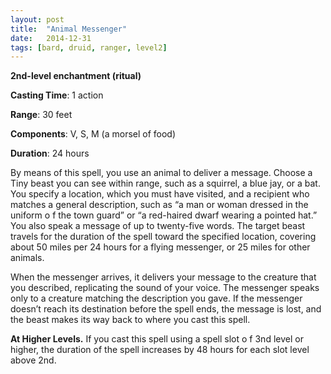 ```yaml
---
layout: post
title:  "Animal Messenger"
date:   2014-12-31
tags: [bard, druid, ranger, level2]
---
```


**2nd-level enchantment (ritual)**

**Casting Time**: 1 action

**Range**: 30 feet

**Components**: V, S, M (a morsel of food)

**Duration**: 24 hours

By means of this spell, you use an animal to deliver a message. Choose a Tiny beast you can see within range, such as a squirrel, a blue jay, or a bat. You specify a location, which you must have visited, and a recipient who matches a general description, such as “a man or woman dressed in the uniform o f the town guard” or “a red-haired dwarf wearing a pointed hat.” You also speak a message of up to twenty-five words. The target beast travels for the duration of the spell toward the specified location, covering about 50 miles per 24 hours for a flying messenger, or 25 miles for other animals.

When the messenger arrives, it delivers your message to the creature that you described, replicating the sound of your voice. The messenger speaks only to a creature matching the description you gave. If the messenger doesn’t reach its destination before the spell ends, the message is lost, and the beast makes its way back to where you cast this spell.

**At Higher Levels.** If you cast this spell using a spell slot o f 3nd level or higher, the duration of the spell increases by 48 hours for each slot level above 2nd.
